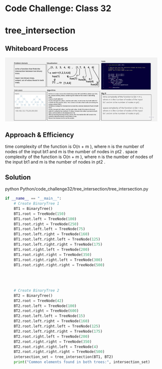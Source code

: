 
# Code Challenge: Class 32
# tree_intersection

## Whiteboard Process
![img1](./intersection.jpg)

## Approach & Efficiency
time complexity of the function is O(n + m ), where n is the number of nodes of the input bt1 and m is the number of nodes in pt2 .
space complexity of the function is O(n + m ), where n is the number of nodes of the input bt1 and m is the number of nodes in pt2 .


## Solution

python Python/code_challenge32/tree_intersection/tree_intersection.py

```python
if __name__ == "__main__":
    # Create BinaryTree 1
    BT1 = BinaryTree()
    BT1.root = TreeNode(150)
    BT1.root.left = TreeNode(100)
    BT1.root.right = TreeNode(250)
    BT1.root.left.left = TreeNode(75)
    BT1.root.left.right = TreeNode(160)
    BT1.root.left.right.left = TreeNode(125)
    BT1.root.left.right.right = TreeNode(175)
    BT1.root.right.left = TreeNode(200)
    BT1.root.right.right = TreeNode(350)
    BT1.root.right.right.left = TreeNode(300)
    BT1.root.right.right.right = TreeNode(500)




    # Create BinaryTree 2
    BT2 = BinaryTree()
    BT2.root = TreeNode(42)
    BT2.root.left = TreeNode(100)
    BT2.root.right = TreeNode(600)
    BT2.root.left.left = TreeNode(15)
    BT2.root.left.right = TreeNode(160)
    BT2.root.left.right.left = TreeNode(125)
    BT2.root.left.right.right = TreeNode(175)
    BT2.root.right.left = TreeNode(200)
    BT2.root.right.right = TreeNode(350)
    BT2.root.right.right.left = TreeNode(4)
    BT2.root.right.right.right = TreeNode(500)
    intersection_set = tree_intersection(BT1, BT2)
    print("Common elements found in both trees:", intersection_set)

```